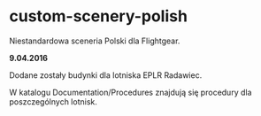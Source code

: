 # custom-scenery-polish
Niestandardowa sceneria Polski dla Flightgear.

**9.04.2016**

Dodane zostały budynki dla lotniska EPLR Radawiec. 

W katalogu Documentation/Procedures znajdują się procedury dla poszczególnych lotnisk.
